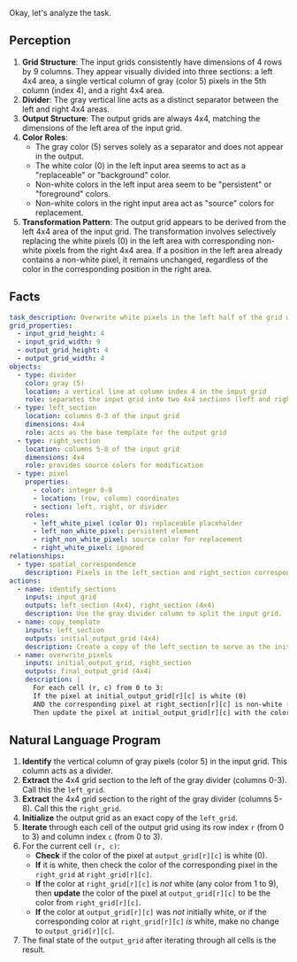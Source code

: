 Okay, let's analyze the task.

## Perception

1.  **Grid Structure**: The input grids consistently have dimensions of 4 rows by 9 columns. They appear visually divided into three sections: a left 4x4 area, a single vertical column of gray (color 5) pixels in the 5th column (index 4), and a right 4x4 area.
2.  **Divider**: The gray vertical line acts as a distinct separator between the left and right 4x4 areas.
3.  **Output Structure**: The output grids are always 4x4, matching the dimensions of the left area of the input grid.
4.  **Color Roles**:
    *   The gray color (5) serves solely as a separator and does not appear in the output.
    *   The white color (0) in the left input area seems to act as a "replaceable" or "background" color.
    *   Non-white colors in the left input area seem to be "persistent" or "foreground" colors.
    *   Non-white colors in the right input area act as "source" colors for replacement.
5.  **Transformation Pattern**: The output grid appears to be derived from the left 4x4 area of the input grid. The transformation involves selectively replacing the white pixels (0) in the left area with corresponding non-white pixels from the right 4x4 area. If a position in the left area already contains a non-white pixel, it remains unchanged, regardless of the color in the corresponding position in the right area.

## Facts


```yaml
task_description: Overwrite white pixels in the left half of the grid with corresponding non-white pixels from the right half.
grid_properties:
  - input_grid_height: 4
  - input_grid_width: 9
  - output_grid_height: 4
  - output_grid_width: 4
objects:
  - type: divider
    color: gray (5)
    location: a vertical line at column index 4 in the input grid
    role: separates the input grid into two 4x4 sections (left and right)
  - type: left_section
    location: columns 0-3 of the input grid
    dimensions: 4x4
    role: acts as the base template for the output grid
  - type: right_section
    location: columns 5-8 of the input grid
    dimensions: 4x4
    role: provides source colors for modification
  - type: pixel
    properties:
      - color: integer 0-9
      - location: (row, column) coordinates
      - section: left, right, or divider
    roles:
      - left_white_pixel (color 0): replaceable placeholder
      - left_non_white_pixel: persistent element
      - right_non_white_pixel: source color for replacement
      - right_white_pixel: ignored
relationships:
  - type: spatial_correspondence
    description: Pixels in the left_section and right_section correspond based on their relative row and column indices within their respective 4x4 sections. (e.g., input[r][c] corresponds to input[r][c+5])
actions:
  - name: identify_sections
    inputs: input_grid
    outputs: left_section (4x4), right_section (4x4)
    description: Use the gray divider column to split the input grid.
  - name: copy_template
    inputs: left_section
    outputs: initial_output_grid (4x4)
    description: Create a copy of the left_section to serve as the initial output.
  - name: overwrite_pixels
    inputs: initial_output_grid, right_section
    outputs: final_output_grid (4x4)
    description: |
      For each cell (r, c) from 0 to 3:
      If the pixel at initial_output_grid[r][c] is white (0)
      AND the corresponding pixel at right_section[r][c] is non-white (not 0),
      Then update the pixel at initial_output_grid[r][c] with the color from right_section[r][c].
```


## Natural Language Program

1.  **Identify** the vertical column of gray pixels (color 5) in the input grid. This column acts as a divider.
2.  **Extract** the 4x4 grid section to the left of the gray divider (columns 0-3). Call this the `left_grid`.
3.  **Extract** the 4x4 grid section to the right of the gray divider (columns 5-8). Call this the `right_grid`.
4.  **Initialize** the output grid as an exact copy of the `left_grid`.
5.  **Iterate** through each cell of the output grid using its row index `r` (from 0 to 3) and column index `c` (from 0 to 3).
6.  For the current cell `(r, c)`:
    *   **Check** if the color of the pixel at `output_grid[r][c]` is white (0).
    *   **If** it is white, then check the color of the corresponding pixel in the `right_grid` at `right_grid[r][c]`.
    *   **If** the color at `right_grid[r][c]` is *not* white (any color from 1 to 9), then **update** the color of the pixel at `output_grid[r][c]` to be the color from `right_grid[r][c]`.
    *   **If** the color at `output_grid[r][c]` was *not* initially white, or if the corresponding color at `right_grid[r][c]` *is* white, make no change to `output_grid[r][c]`.
7.  The final state of the `output_grid` after iterating through all cells is the result.